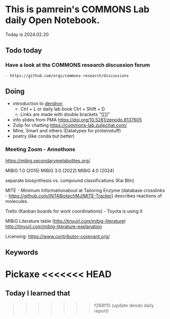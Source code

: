 
# This is pamrein's COMMONS Lab daily Open Notebook.

Today is 2024.02.20

## Todo today

### Have a look at the COMMONS research discussion forum
    - https://github.com/orgs/commons-research/discussions


## Doing
- introduction to [dendron](https://www.dendron.so)
  - Ctrl + L or daily lab book Ctrl + Shift + D
  - Links are made with double brackets "[[]]"
- info slides from PMA https://doi.org/10.5281/zenodo.8137605
- Zulip for chatting https://commons-lab.zulipchat.com/
- Mine, Smart and others (Datatypes for proteinstuff)
- poetry (like conda but better)

### Meeting Zoom - Annothons
https://mibig.secondarymetabolites.org/

MIBiG 1.0 (2015)
MIBiG 3.0 (2022)
MIBiG 4.0 (2024)

separate biosynthesis vs. compound classifications (Kai Blin)

MITE - Minimum Informationabout at Tailoring Enzyme (database crosslinks - https://github.com/INTABiotechMJ/MITE-Tracker)
describes reactions of molecules.

Trello (Kanban boards for work coordinations) - Toyota is using it

MIBiG Literature table (http://tinyurl.com/mibig-literature)
http://tinyurl.com/mibig-literature-explanation

Licensing: https://www.contributor-covenant.org/



## Keywords
Pickaxe
<<<<<<< HEAD
=======


## Today I learned that
>>>>>>> f268f10 (update dendo daily report)
